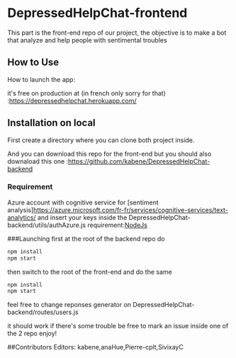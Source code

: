 # DepressedHelpChat-frontend
This part is the front-end  repo of our project, the objective is to  make a bot that analyze and help people with sentimental troubles 


## How to Use
How to launch the app: 

it's free on production at (in french only sorry for that) :https://depressedhelpchat.herokuapp.com/

## Installation on local 
First create a directory where you can clone both project inside.

And you can download this repo for the front-end  but you should also downaload this one :https://github.com/kabene/DepressedHelpChat-backend

### Requirement
Azure account with cognitive service for [sentiment analysis]https://azure.microsoft.com/fr-fr/services/cognitive-services/text-analytics/
and insert your keys inside the DepressedHelpChat-backend/utils/authAzure.js
requirement:[NodeJs](https://nodejs.org/en/)

###Launching
first at the root of the backend repo do 
```bash 
npm install
npm start
```
then switch to the root of the front-end and do the same 

```bash 
npm install
npm start
```             

feel free to change reponses generator on  DepressedHelpChat-backend/routes/users.js

it should work if there's some trouble be free to mark an issue inside one of the 2 repo 
enjoy! 

##Contributors
Editors: kabene,anaHue,Pierre-cplt,SivixayC


